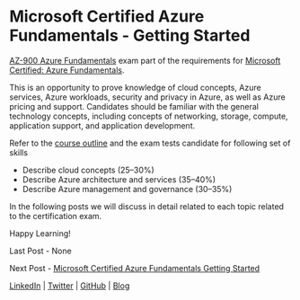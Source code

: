 # Microsoft Certified Azure Fundamentals - Getting Started

[AZ-900 Azure Fundamentals](https://docs.microsoft.com/en-us/learn/certifications/exams/az-900) exam part of the requirements for [Microsoft Certified: Azure Fundamentals](https://docs.microsoft.com/en-us/learn/certifications/azure-fundamentals/).

This is an opportunity to prove knowledge of cloud concepts, Azure services, Azure workloads, security and privacy in Azure, as well as Azure pricing and support. Candidates should be familiar with the general technology concepts, including concepts of networking, storage, compute, application support, and application development.

Refer to the [course outline](https://query.prod.cms.rt.microsoft.com/cms/api/am/binary/RE3VwUY) and the exam tests candidate for following set of skills

*   Describe cloud concepts (25–30%)
*   Describe Azure architecture and services (35–40%)
*   Describe Azure management and governance (30–35%)

In the following posts we will discuss in detail related to each topic related to the certification exam.

Happy Learning!

Last Post - None

Next Post - [Microsoft Certified Azure Fundamentals Getting Started](https://cloudnativehero.github.io/blog/2022/07/11/Microsoft-Certified-Azure-Fundamentals-Getting-Started.html)

[LinkedIn](https://www.linkedin.com/company/cloudnativehero/) | [Twitter](https://twitter.com/cloudnativehero) | [GitHub](https://github.com/cloudnativehero/AZ-900-Prep) | [Blog](https://cloudnativehero.github.io/blog/)